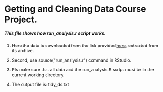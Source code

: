 Getting and Cleaning Data Course Project.
=========================================

                                                                                                                                                                                                                                                

##### This file shows how **run_analysis.r** script works.


1. Here the data is downloaded from the link provided [here](https://d396qusza40orc.cloudfront.net/getdata%2Fprojectfiles%2FUCI%20HAR%20Dataset.zip), extracted from its archive.

2. Second, use source("run_analysis.r") command in RStudio.

3. Pls make sure that all data and the run_analysis.R script must be in the current working directory.

4. The output file is: tidy_ds.txt
   

